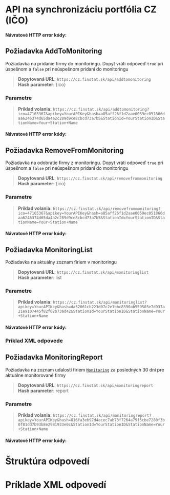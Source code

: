 # API na synchronizáciu portfólia CZ (IČO)

[](monitoring-categories.md ':include')

#### Návratové HTTP error kódy:

[](../../../common/http/errorcodes-sk.md ':include')

## Požiadavka AddToMonitoring
Požiadavka na pridanie firmy do monitoringu.
Dopyt vráti odpoveď `true` pri úspešnom a `false`  pri neúspešnom pridaní do monitoringu

> **Dopytovaná URL**: ```https://cz.finstat.sk/api/addtomonitoring```<br />
> **Hash parameter**: {ico}
<!-- > **Dopytovaná URL**: ```https://www.finstat.cz/api/addtomonitoring```<br /> -->

### Parametre
[](../../../common/parameters/monitoring-addremove-ico-sk.md ':include')

[](../../../common/parameters/parameterscz-sk.md ':include')

> **Príklad volania:** ```https://cz.finstat.sk/api/addtomonitoring?ico=47165367&apikey=YourAPIKey&hash=a85aff26f1d2aae0059ec051866daa6246374d65da4a2c289d9ce8cbcd73a7b5&StationId=YourStationID&StationName=Your+Station+Name```

#### Návratové HTTP error kódy:
[](../../../common/http/errorcodes-sk.md ':include')

## Požiadavka RemoveFromMonitoring
Požiadavka na odobratie firmy z monitoringu.
Dopyt vráti odpoveď `true` pri úspešnom a `false`  pri neúspešnom pridaní do monitoringu

> **Dopytovaná URL**: ```https://cz.finstat.sk/api/removefrommonitoring```<br />
> **Hash parameter**: {ico}
<!-- > **Dopytovaná URL**: ```https://www.finstat.cz/api/removefrommonitoring```<br /> -->

### Parametre
[](../../../common/parameters/monitoring-addremove-ico-sk.md ':include')

[](../../../common/parameters/parameterscz-sk.md ':include')


> **Príklad volania:** ```https://cz.finstat.sk/api/removefrommonitoring?ico=47165367&apikey=YourAPIKey&hash=a85aff26f1d2aae0059ec051866daa6246374d65da4a2c289d9ce8cbcd73a7b5&StationId=YourStationID&StationName=Your+Station+Name```

#### Návratové HTTP error kódy:
[](../../../common/http/errorcodes-sk.md ':include')

## Požiadavka MonitoringList
Požiadavka na aktuálny zoznam firiem v monitoringu

> **Dopytovaná URL**: ```https://cz.finstat.sk/api/monitoringlist```<br />
> **Hash parameter**: list
<!-- > **Dopytovaná URL**: ```https://www.finstat.cz/api/monitoringlist```<br /> -->

### Parametre
[](../../../common/parameters/monitoring-category-sk.md ':include')

[](../../../common/parameters/parameterscz-sk.md ':include')

> **Príklad volania:** ```https://cz.finstat.sk/api/monitoringlist?apikey=YourAPIKey&hash=da32661cb223d07c2e1bbc8390ab559503e7d937a21e9107445f82f02b73ad42&StationId=YourStationID&StationName=Your+Station+Name```

#### Návratové HTTP error kódy:
[](../../../common/http/errorcodes-sk.md ':include')

### Príklad XML odpovede
[](../../../common/examples/monitoring-list.md ':include')

## Požiadavka MonitoringReport
Požiadavka na zoznam udalostí firiem [`Monitoring`](#Monitoring) za posledných 30 dní pre aktuálne monitorované firmy

> **Dopytovaná URL**: ```https://cz.finstat.sk/api/monitoringreport```<br />
> **Hash parameter**: report
<!-- > **Dopytovaná URL**: ```https://www.finstat.cz/api/monitoringreport```<br /> -->

### Parametre
[](../../../common/parameters/monitoring-category-sk.md ':include')

[](../../../common/parameters/parameterscz-sk.md ':include')

> **Príklad volania:** ```https://cz.finstat.sk/api/monitoringreport?apikey=YourAPIKey&hash=816fa3eb97d4acec7ab73f7264a79f5cbe7280f3b0f81dd7b93b8e2981933e0c&StationId=YourStationID&StationName=Your+Station+Name```

#### Návratové HTTP error kódy:
[](../../../common/http/errorcodes-sk.md ':include')

# Štruktúra odpovedí

[](../../../common/responses/monitoring-categories-sk.md ':include')

[](../../../common/responses/monitoring-ico-sk.md ':include')

# Príklade XML odpovedí

[](../../../common/examples/monitoring-categories.md ':include')

[](../../../common/examples/monitoring-list.md ':include')

[](../../../common/examples/monitoring-report.md ':include')
